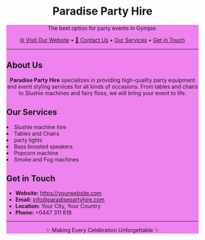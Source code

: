 <!-- README.md -->

<h1 align="center"> Paradise Party Hire </h1>
<div style="background-color:Violet;"</h1>
<p align="center">
  The best option for party events in Gympie.
</p>

<p align="center">
  <a href="https://yourwebsite.com" target="_blank">🌐 Visit Our Website</a> •
  <a href="mailto:info@paradisepartyhire.com">📧 Contact Us</a> •
  <a href="#services"> Our Services</a> •
  <a href="#get-in-touch"> Get in Touch</a>
</p>

<hr>

<h2> About Us</h2>

<p align="center">
  <strong>Paradise Party Hire</strong> specializes in providing high-quality party equipment and event styling services
  for all kinds of occasions. From tables and chairs to Slushie machines and fairy floss, we will bring your event to life.
</p>

<h2 id="services"> Our Services</h2>


  <p align="center">
  <li>Slushie machine hire</li>
  <li>Tables and Chairs </li>
  <li>party lights</li>
  <li>Bass boosted speakers</li>
  <li>Popcorn machine</li>
  <li>Smoke and Fog machines</li>

<p align="center">
<h2 id="get-in-touch"> Get in Touch</h2>

<ul>
  <p align="center">
  <li> <strong>Website:</strong> <a href="https://paradisepartyrentals.com" target="_blank">https://yourwebsite.com</a></li>
  <li> <strong>Email:</strong> <a href="mailto:gympieparadisepartyrentals@gmail.com">info@paradisepartyhire.com</a></li>
  <li> <strong>Location:</strong> Your City, Your Country</li>
  <li> <strong>Phone:</strong> +0447 311 618</li>
</ul>

<hr>

<p align="center">✨ Making Every Celebration Unforgettable ✨</p>
